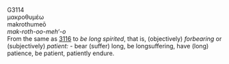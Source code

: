 <body>
  <p>G3114<br>  μακροθυμέω  <br> makrothumeō  <br><i>mak-roth-oo-meh‘-o </i><br>From the same as <a href="g3116.htm">3116</a>  to <i>be</i> <i>long</i> <i>spirited</i>, that is, (objectively) <i>forbearing</i> or (subjectively) <i>patient:</i> - bear (suffer) long, be longsuffering, have (long) patience, be patient, patiently endure.<br></p>
 </body>